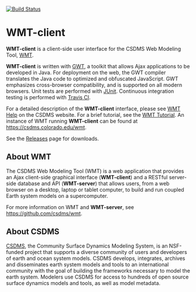 [![Build Status](https://travis-ci.org/csdms/wmt-client.svg?branch=master)](https://travis-ci.org/csdms/wmt-client)

# WMT-client

**WMT-client** is a client-side user interface
for the CSDMS Web Modeling Tool, [WMT](https://github.com/csdms/wmt).

**WMT-client** is written with [GWT](http://www.gwtproject.org/),
a toolkit that allows Ajax applications to be developed in Java.
For deployment on the web,
the GWT compiler translates the Java code
to optimized and obfuscated JavaScript.
GWT emphasizes cross-browser compatibility,
and is supported on all modern browsers.
Unit tests are performed with [JUnit](http://junit.org/).
Continuous integration testing is performed with [Travis CI](https://travis-ci.com/).

For a detailed description of the **WMT-client** interface,
please see [WMT Help](http://csdms.colorado.edu/wiki/WMT_help)
on the CSDMS website.
For a brief tutorial,
see the [WMT Tutorial](http://csdms.colorado.edu/wiki/WMT_tutorial).
An instance of WMT running **WMT-client**
can be found at https://csdms.colorado.edu/wmt.

See the [Releases](https://github.com/csdms/wmt-client/releases) page
for downloads.

## About WMT

The CSDMS Web Modeling Tool (WMT) is
a web application that provides an Ajax client-side graphical
interface (**WMT-client**)
and a RESTful server-side database and API
(**WMT-server**) that allows users,
from a web browser on a desktop, laptop or tablet computer,
to build and run coupled Earth
system models on a supercomputer.

For more information on WMT and **WMT-server**,
see https://github.com/csdms/wmt.


## About CSDMS

[CSDMS](http://csdms.colorado.edu/wiki/Main_Page),
the Community Surface Dynamics Modeling System,
is an NSF-funded project that supports a diverse community
of users and developers
of earth and ocean system models. 
CSDMS develops, integrates, archives and disseminates
earth system models and tools to an international community
with the goal of building the frameworks necessary
to model the earth system.
Modelers use CSDMS for access
to hundreds of open source surface dynamics models and tools,
as well as model metadata.
